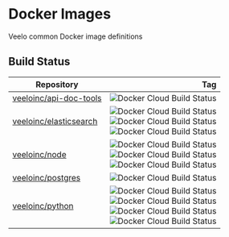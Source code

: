 # Docker Images
Veelo common Docker image definitions

## Build Status

| Repository                                   |                                                          Tag |
| -------------------------------------------- | -----------------------------------------------------------: |
| [veeloinc/api-doc-tools][repo:api-doc-tools] |            ![Docker Cloud Build Status][badge:api-doc-tools] |
| [veeloinc/elasticsearch][repo:elasticsearch] | ![Docker Cloud Build Status][badge:elasticsearch:5]<br>![Docker Cloud Build Status][badge:elasticsearch:6]<br>![Docker Cloud Build Status][badge:elasticsearch:7] |
| [veeloinc/node][repo:node]                   | ![Docker Cloud Build Status][badge:node:10]<br>![Docker Cloud Build Status][badge:node:12]<br>![Docker Cloud Build Status][badge:node:12-chrome] |
| [veeloinc/postgres][repo:postgres]           |              ![Docker Cloud Build Status][badge:postgres:11] |
| [veeloinc/python][repo:python]               | ![Docker Cloud Build Status][badge:python:2]<br>![Docker Cloud Build Status][badge:python:2-test]<br>![Docker Cloud Build Status][badge:python:3]<br>![Docker Cloud Build Status][badge:python:3-test] |

[repo:api-doc-tools]:https://hub.docker.com/repository/docker/veeloinc/api-doc-tools/tags
[repo:elasticsearch]:https://hub.docker.com/repository/docker/veeloinc/elasticsearch/tags
[repo:node]:https://hub.docker.com/repository/docker/veeloinc/node/tags
[repo:postgres]:https://hub.docker.com/repository/docker/veeloinc/postgres/tags
[repo:python]:https://hub.docker.com/repository/docker/veeloinc/python/tags
[repo:server]:https://hub.docker.com/repository/docker/veeloinc/server/tags

[badge:api-doc-tools]:https://img.shields.io/docker/cloud/build/veeloinc/api-doc-tools?tag=latest&style=square-flat&label=latest
[badge:elasticsearch:5]:https://img.shields.io/docker/cloud/build/veeloinc/elasticsearch?tag=5&style=square-flat&label=5
[badge:elasticsearch:6]:https://img.shields.io/docker/cloud/build/veeloinc/elasticsearch?tag=6&style=square-flat&label=6
[badge:elasticsearch:7]:https://img.shields.io/docker/cloud/build/veeloinc/elasticsearch?tag=7&style=square-flat&label=7
[badge:node:10]:https://img.shields.io/docker/cloud/build/veeloinc/node?tag=10&style=square-flat&label=10
[badge:node:12]:https://img.shields.io/docker/cloud/build/veeloinc/node?tag=12&style=square-flat&label=12
[badge:node:12-chrome]:https://img.shields.io/docker/cloud/build/veeloinc/node?tag=12-chrome&style=square-flat&label=12-chrome
[badge:postgres:11]:https://img.shields.io/docker/cloud/build/veeloinc/postgres?tag=11&style=square-flat&label=11
[badge:python:2]:https://img.shields.io/docker/cloud/build/veeloinc/python?tag=2&style=square-flat&label=2
[badge:python:2-test]:https://img.shields.io/docker/cloud/build/veeloinc/python?tag=2-test&style=square-flat&label=2-test
[badge:python:3]:https://img.shields.io/docker/cloud/build/veeloinc/python?tag=3&style=square-flat&label=3
[badge:python:3-test]:https://img.shields.io/docker/cloud/build/veeloinc/python?tag=3-test&style=square-flat&label=3-test
